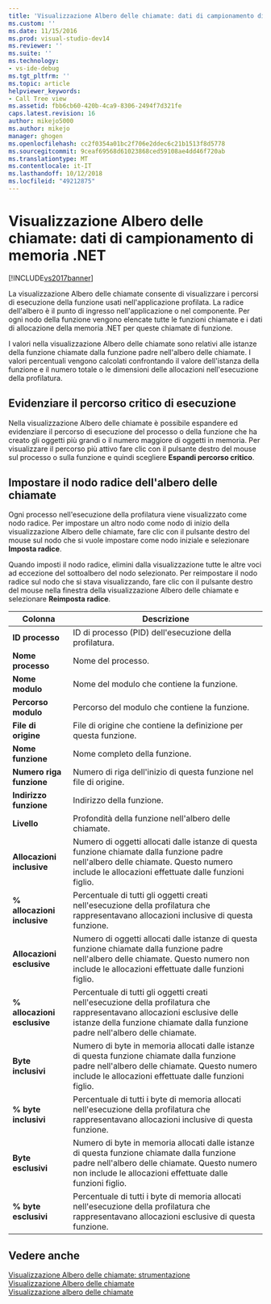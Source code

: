 ```yaml
---
title: 'Visualizzazione Albero delle chiamate: dati di campionamento di memoria .NET | Microsoft Docs'
ms.custom: ''
ms.date: 11/15/2016
ms.prod: visual-studio-dev14
ms.reviewer: ''
ms.suite: ''
ms.technology:
- vs-ide-debug
ms.tgt_pltfrm: ''
ms.topic: article
helpviewer_keywords:
- Call Tree view
ms.assetid: fbb6cb60-420b-4ca9-8306-2494f7d321fe
caps.latest.revision: 16
author: mikejo5000
ms.author: mikejo
manager: ghogen
ms.openlocfilehash: cc2f0354a01bc2f706e2ddec6c21b1513f8d5778
ms.sourcegitcommit: 9ceaf69568d61023868ced59108ae4dd46f720ab
ms.translationtype: MT
ms.contentlocale: it-IT
ms.lasthandoff: 10/12/2018
ms.locfileid: "49212875"
---
```

# <a name="call-tree-view---net-memory-sampling-data"></a>Visualizzazione Albero delle chiamate: dati di campionamento di memoria .NET
[!INCLUDE[vs2017banner](../includes/vs2017banner.md)]

La visualizzazione Albero delle chiamate consente di visualizzare i percorsi di esecuzione della funzione usati nell'applicazione profilata. La radice dell'albero è il punto di ingresso nell'applicazione o nel componente. Per ogni nodo della funzione vengono elencate tutte le funzioni chiamate e i dati di allocazione della memoria .NET per queste chiamate di funzione.  
  
 I valori nella visualizzazione Albero delle chiamate sono relativi alle istanze della funzione chiamate dalla funzione padre nell'albero delle chiamate. I valori percentuali vengono calcolati confrontando il valore dell'istanza della funzione e il numero totale o le dimensioni delle allocazioni nell'esecuzione della profilatura.  
  
## <a name="highlighting-the-execution-hot-path"></a>Evidenziare il percorso critico di esecuzione  
 Nella visualizzazione Albero delle chiamate è possibile espandere ed evidenziare il percorso di esecuzione del processo o della funzione che ha creato gli oggetti più grandi o il numero maggiore di oggetti in memoria. Per visualizzare il percorso più attivo fare clic con il pulsante destro del mouse sul processo o sulla funzione e quindi scegliere **Espandi percorso critico**.  
  
## <a name="setting-the-call-tree-root-node"></a>Impostare il nodo radice dell'albero delle chiamate  
 Ogni processo nell'esecuzione della profilatura viene visualizzato come nodo radice. Per impostare un altro nodo come nodo di inizio della visualizzazione Albero delle chiamate, fare clic con il pulsante destro del mouse sul nodo che si vuole impostare come nodo iniziale e selezionare **Imposta radice**.  
  
 Quando imposti il nodo radice, elimini dalla visualizzazione tutte le altre voci ad eccezione del sottoalbero del nodo selezionato. Per reimpostare il nodo radice sul nodo che si stava visualizzando, fare clic con il pulsante destro del mouse nella finestra della visualizzazione Albero delle chiamate e selezionare **Reimposta radice**.  
  
|Colonna|Descrizione|  
|------------|-----------------|  
|**ID processo**|ID di processo (PID) dell'esecuzione della profilatura.|  
|**Nome processo**|Nome del processo.|  
|**Nome modulo**|Nome del modulo che contiene la funzione.|  
|**Percorso modulo**|Percorso del modulo che contiene la funzione.|  
|**File di origine**|File di origine che contiene la definizione per questa funzione.|  
|**Nome funzione**|Nome completo della funzione.|  
|**Numero riga funzione**|Numero di riga dell'inizio di questa funzione nel file di origine.|  
|**Indirizzo funzione**|Indirizzo della funzione.|  
|**Livello**|Profondità della funzione nell'albero delle chiamate.|  
|**Allocazioni inclusive**|Numero di oggetti allocati dalle istanze di questa funzione chiamate dalla funzione padre nell'albero delle chiamate. Questo numero include le allocazioni effettuate dalle funzioni figlio.|  
|**% allocazioni inclusive**|Percentuale di tutti gli oggetti creati nell'esecuzione della profilatura che rappresentavano allocazioni inclusive di questa funzione.|  
|**Allocazioni esclusive**|Numero di oggetti allocati dalle istanze di questa funzione chiamate dalla funzione padre nell'albero delle chiamate. Questo numero non include le allocazioni effettuate dalle funzioni figlio.|  
|**% allocazioni esclusive**|Percentuale di tutti gli oggetti creati nell'esecuzione della profilatura che rappresentavano allocazioni esclusive delle istanze della funzione chiamate dalla funzione padre nell'albero delle chiamate.|  
|**Byte inclusivi**|Numero di byte in memoria allocati dalle istanze di questa funzione chiamate dalla funzione padre nell'albero delle chiamate. Questo numero include le allocazioni effettuate dalle funzioni figlio.|  
|**% byte inclusivi**|Percentuale di tutti i byte di memoria allocati nell'esecuzione della profilatura che rappresentavano allocazioni inclusive di questa funzione.|  
|**Byte esclusivi**|Numero di byte in memoria allocati dalle istanze di questa funzione chiamate dalla funzione padre nell'albero delle chiamate. Questo numero non include le allocazioni effettuate dalle funzioni figlio.|  
|**% byte esclusivi**|Percentuale di tutti i byte di memoria allocati nell'esecuzione della profilatura che rappresentavano allocazioni esclusive di questa funzione.|  
  
## <a name="see-also"></a>Vedere anche  
 [Visualizzazione Albero delle chiamate: strumentazione](../profiling/call-tree-view-dotnet-memory-instrumentation-data.md)   
 [Visualizzazione Albero delle chiamate](../profiling/call-tree-view-sampling-data.md)   
 [Visualizzazione albero delle chiamate](../profiling/call-tree-view-instrumentation-data.md)



